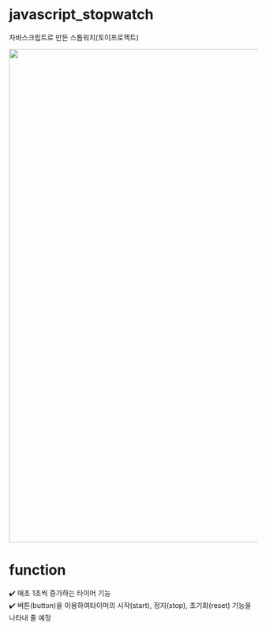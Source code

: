 # javascript_stopwatch
자바스크립트로 만든 스톱워치(토이프로젝트)


<img src="https://user-images.githubusercontent.com/128016593/228176173-32d9e850-8308-4d54-b1ea-93d42d19b04c.PNG" width="1000">



# function
✔️ 매초 1초씩 증가하는 타이머 기능<br/>
✔️ 버튼(button)을 이용하여타이머의 시작(start), 정지(stop), 초기화(reset) 기능을 나타내 줄 예정
